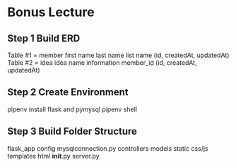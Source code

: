 # Bonus Lecture

## Step 1 Build ERD
Table #1 = member
    first name
    last name
    list name
    (id, createdAt, updatedAt)
Table #2 = idea
    idea name
    information
    member_id
    (id, createdAt, updatedAt)

## Step 2 Create Environment
pipenv install flask and pymysql
pipenv shell

## Step 3 Build Folder Structure
flask_app
    config
        mysqlconnection.py
    controllers
    models
    static
        css/js
    templates
        html
    __init__.py
server.py